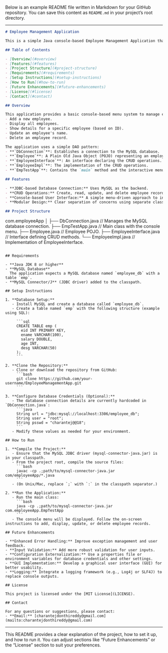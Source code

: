 Below is an example README file written in Markdown for your GitHub repository. You can save this content as `README.md` in your project’s root directory.

---

```markdown
# Employee Management Application

This is a simple Java console-based Employee Management Application that demonstrates basic CRUD (Create, Read, Update, Delete) operations using JDBC with a MySQL database. The project is organized using multiple packages under `com.employeeApp`.

## Table of Contents

- [Overview](#overview)
- [Features](#features)
- [Project Structure](#project-structure)
- [Requirements](#requirements)
- [Setup Instructions](#setup-instructions)
- [How to Run](#how-to-run)
- [Future Enhancements](#future-enhancements)
- [License](#license)
- [Contact](#contact)

## Overview

This application provides a basic console-based menu system to manage employee records. It allows you to:
- Add a new employee.
- Display all employees.
- Show details for a specific employee (based on ID).
- Update an employee's name.
- Delete an employee record.

The application uses a simple DAO pattern:
- **`DbConnection`**: Establishes a connection to the MySQL database.
- **`Employee`**: A Plain Old Java Object (POJO) representing an employee.
- **`EmployeeInterface`**: An interface declaring the CRUD operations.
- **`EmployeeImpl`**: The implementation of the CRUD operations.
- **`EmpTestApp`**: Contains the `main` method and the interactive menu for the user.

## Features

- **JDBC-based Database Connection:** Uses MySQL as the backend.
- **CRUD Operations:** Create, read, update, and delete employee records.
- **Console-based User Interface:** A simple menu-driven approach to interact with the application.
- **Modular Design:** Clear separation of concerns using separate classes and an interface.

## Project Structure

```
com.employeeApp
│
├── DbConnection.java        // Manages the MySQL database connection.
├── EmpTestApp.java          // Main class with the console menu.
├── Employee.java            // Employee POJO.
├── EmployeeInterface.java   // Interface defining CRUD methods.
└── EmployeeImpl.java        // Implementation of EmployeeInterface.
```

## Requirements

- **Java JDK 8 or higher**
- **MySQL Database**  
  The application expects a MySQL database named `employee_db` with a table `emp`.  
- **MySQL Connector/J** (JDBC driver) added to the classpath.

## Setup Instructions

1. **Database Setup:**
   - Install MySQL and create a database called `employee_db`.
   - Create a table named `emp` with the following structure (example using SQL):

     ```sql
     CREATE TABLE emp (
       eid INT PRIMARY KEY,
       ename VARCHAR(100),
       salary DOUBLE,
       age INT,
       desg VARCHAR(50)
     );
     ```

2. **Clone the Repository:**
   - Clone or download the repository from GitHub:
     ```bash
     git clone https://github.com/your-username/EmployeeManagementApp.git
     ```

3. **Configure Database Credentials (Optional):**
   - The database connection details are currently hardcoded in `DbConnection.java`:
     ```java
     String url = "jdbc:mysql://localhost:3306/employee_db";
     String user = "root";
     String psswd = "charantej@@18";
     ```
   - Modify these values as needed for your environment.

## How to Run

1. **Compile the Project:**
   - Ensure that the MySQL JDBC driver (mysql-connector-java.jar) is in your classpath.
   - From the project root, compile the source files:
     ```bash
     javac -cp .;path/to/mysql-connector-java.jar com/employeeApp/*.java
     ```
   - (On Unix/Mac, replace `;` with `:` in the classpath separator.)

2. **Run the Application:**
   - Run the main class:
     ```bash
     java -cp .;path/to/mysql-connector-java.jar com.employeeApp.EmpTestApp
     ```
   - The console menu will be displayed. Follow the on-screen instructions to add, display, update, or delete employee records.

## Future Enhancements

- **Enhanced Error Handling:** Improve exception management and user feedback.
- **Input Validation:** Add more robust validation for user inputs.
- **Configuration Externalization:** Use a properties file or environment variables for database credentials and other settings.
- **GUI Implementation:** Develop a graphical user interface (GUI) for better usability.
- **Logging:** Integrate a logging framework (e.g., Log4j or SLF4J) to replace console outputs.

## License

This project is licensed under the [MIT License](LICENSE).

## Contact

For any questions or suggestions, please contact:
- **Email:** [charantejdonthireddy@gmail.com](mailto:charantejdonthireddy@gmail.com)

```

---

This README provides a clear explanation of the project, how to set it up, and how to run it. You can adjust sections like “Future Enhancements” or the “License” section to suit your preferences.
